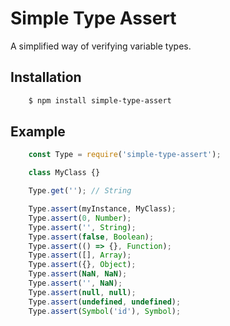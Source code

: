 # Simple Type Assert

A simplified way of verifying variable types.

## Installation

``` bash
	$ npm install simple-type-assert
```

## Example

``` javascript
	const Type = require('simple-type-assert');

	class MyClass {}

	Type.get(''); // String

	Type.assert(myInstance, MyClass);
	Type.assert(0, Number);
	Type.assert('', String);
	Type.assert(false, Boolean);
	Type.assert(() => {}, Function);
	Type.assert([], Array);
	Type.assert({}, Object);
	Type.assert(NaN, NaN);
	Type.assert('', NaN);
	Type.assert(null, null);
	Type.assert(undefined, undefined);
	Type.assert(Symbol('id'), Symbol);
```
